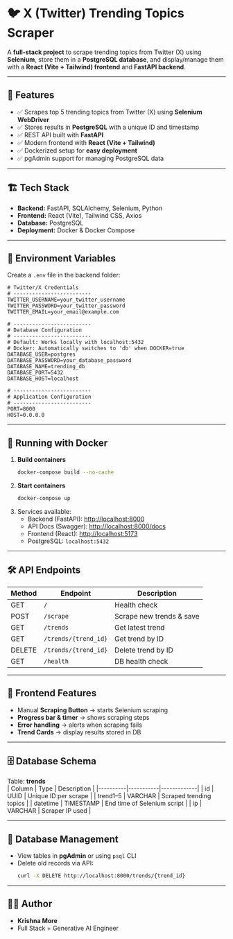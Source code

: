# 🐦 X (Twitter) Trending Topics Scraper

A **full-stack project** to scrape trending topics from Twitter (X) using **Selenium**, store them in a **PostgreSQL database**, and display/manage them with a **React (Vite + Tailwind) frontend** and **FastAPI backend**.  

---

## 📌 Features
- ✅ Scrapes top 5 trending topics from Twitter (X) using **Selenium WebDriver**  
- ✅ Stores results in **PostgreSQL** with a unique ID and timestamp  
- ✅ REST API built with **FastAPI**  
- ✅ Modern frontend with **React (Vite + Tailwind)**  
- ✅ Dockerized setup for **easy deployment**  
- ✅ pgAdmin support for managing PostgreSQL data  

---

## 🏗️ Tech Stack
- **Backend:** FastAPI, SQLAlchemy, Selenium, Python  
- **Frontend:** React (Vite), Tailwind CSS, Axios  
- **Database:** PostgreSQL  
- **Deployment:** Docker & Docker Compose  

---
## 🔑 Environment Variables
Create a `.env` file in the backend folder:  

```env
# Twitter/X Credentials
# -------------------------
TWITTER_USERNAME=your_twitter_username
TWITTER_PASSWORD=your_twitter_password
TWITTER_EMAIL=your_email@example.com

# -------------------------
# Database Configuration
# -------------------------
# Default: Works locally with localhost:5432
# Docker: Automatically switches to 'db' when DOCKER=true
DATABASE_USER=postgres
DATABASE_PASSWORD=your_database_password
DATABASE_NAME=trending_db
DATABASE_PORT=5432
DATABASE_HOST=localhost

# -------------------------
# Application Configuration
# -------------------------
PORT=8000
HOST=0.0.0.0

```

---

## 🐳 Running with Docker
1. **Build containers**
   ```bash
   docker-compose build --no-cache
   ```
2. **Start containers**
   ```bash
   docker-compose up
   ```
3. Services available:
   - Backend (FastAPI): [http://localhost:8000](http://localhost:8000)
   - API Docs (Swagger): [http://localhost:8000/docs](http://localhost:8000/docs)
   - Frontend (React): [http://localhost:5173](http://localhost:5173)
   - PostgreSQL: `localhost:5432`  

---

## 🛠️ API Endpoints
| Method | Endpoint             | Description |
|--------|----------------------|-------------|
| GET    | `/`                  | Health check |
| POST   | `/scrape`            | Scrape new trends & save |
| GET    | `/trends`            | Get latest trend |
| GET    | `/trends/{trend_id}` | Get trend by ID |
| DELETE | `/trends/{trend_id}` | Delete trend by ID |
| GET    | `/health`            | DB health check |

---

## 🎨 Frontend Features
- Manual **Scraping Button** → starts Selenium scraping  
- **Progress bar & timer** → shows scraping steps  
- **Error handling** → alerts when scraping fails  
- **Trend Cards** → display results stored in DB  

---

## 🗄️ Database Schema
Table: **trends**  
| Column   | Type      | Description |
|----------|-----------|-------------|
| id       | UUID      | Unique ID per scrape |
| trend1–5 | VARCHAR   | Scraped trending topics |
| datetime | TIMESTAMP | End time of Selenium script |
| ip       | VARCHAR   | Scraper IP used |

---

## 🧹 Database Management
- View tables in **pgAdmin** or using `psql` CLI  
- Delete old records via API:  
  ```bash
  curl -X DELETE http://localhost:8000/trends/{trend_id}
  ```

---

## 👨‍💻 Author
- **Krishna More**  
- Full Stack + Generative AI Engineer  


